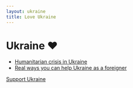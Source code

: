 ```yaml
---
layout: ukraine
title: Love Ukraine
---
```


# Ukraine ❤️

 - [Humanitarian crisis in Ukraine](https://www.icrc.org/en/humanitarian-crisis-ukraine)
 - [Real ways you can help Ukraine as a foreigner](https://supportukrainenow.org/)
 
[Support Ukraine](https://bank.gov.ua/en/news/all/natsionalniy-bank-vidkriv-spetsrahunok-dlya-zboru-koshtiv-na-potrebi-armiyi)
